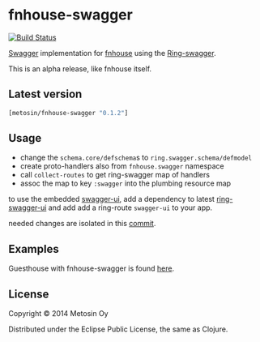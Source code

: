 # fnhouse-swagger

[![Build Status](https://travis-ci.org/metosin/fnhouse-swagger.svg?branch=master)](https://travis-ci.org/metosin/fnhouse-swagger)

[Swagger](https://helloreverb.com/developers/swagger) implementation
for [fnhouse](https://github.com/Prismatic/fnhouse) using the
[Ring-swagger](https://github.com/metosin/ring-swagger).

This is an alpha release, like fnhouse itself.

## Latest version

```clojure
[metosin/fnhouse-swagger "0.1.2"]
```

## Usage

- change the `schema.core/defschema`s to `ring.swagger.schema/defmodel`
- create proto-handlers also from `fnhouse.swagger` namespace
- call `collect-routes` to get ring-swagger map of handlers
- assoc the map to key `:swagger` into the plumbing resource map

to use the embedded [swagger-ui](https://github.com/wordnik/swagger-ui),
add a dependency to latest [ring-swagger-ui](https://github.com/metosin/ring-swagger-ui)
and add add a ring-route `swagger-ui` to your app.

needed changes are isolated in this [commit](https://github.com/metosin/fnhouse-swagger/commit/09fbbff348d1240f24b82962fbcb5ec4dcbca4d2).

## Examples

Guesthouse with fnhouse-swagger is found [here](https://github.com/metosin/fnhouse-swagger/tree/master/examples/guesthouse).

## License

Copyright © 2014 Metosin Oy

Distributed under the Eclipse Public License, the same as Clojure.
